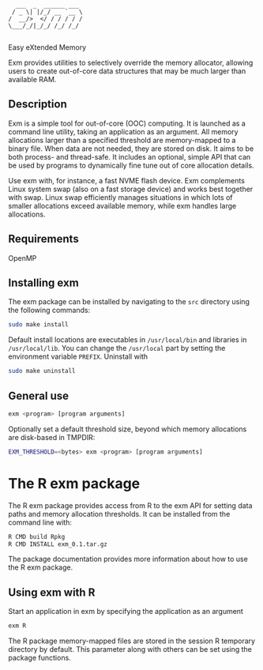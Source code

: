 ```
  ___  _  ______ ___ 
 / _ \| |/_/ __ `__ \
/  __/>  </ / / / / /
\___/_/|_/_/ /_/ /_/ 
                     
```

Easy eXtended Memory

Exm provides utilities to selectively override the memory allocator,
allowing users to create out-of-core data structures that may be much
larger than available RAM.


## Description

Exm is a simple tool for out-of-core (OOC) computing.  It is launched as a
command line utility, taking an application as an argument. All memory
allocations larger than a specified threshold are memory-mapped to a binary
file. When data are not needed, they are stored on disk. It aims to be both
process- and thread-safe. It includes an optional, simple API that can be used
by programs to dynamically fine tune out of core allocation details.

Use exm with, for instance, a fast NVME flash device. Exm complements Linux
system swap (also on a fast storage device) and works best together with swap.
Linux swap efficiently manages situations in which lots of smaller allocations
exceed available memory, while exm handles large allocations.


## Requirements

OpenMP

## Installing exm

The exm package can be installed by navigating to the 
`src` directory using the following commands:

```bash
sudo make install
```

Default install locations are executables in `/usr/local/bin` and libraries in
`/usr/local/lib`. You can change the `/usr/local` part by setting the
environment variable `PREFIX`. Uninstall with
```bash
sudo make uninstall
```

## General use

```bash
exm <program> [program arguments]
```
Optionally set a default threshold size, beyond which memory allocations
are disk-based in TMPDIR:
```bash
EXM_THRESHOLD=<bytes> exm <program> [program arguments]
```

# The R exm package

The R exm package provides access from R to the exm API for setting
data paths and memory allocation thresholds. It can be installed from
the command line with:

```bash
R CMD build Rpkg
R CMD INSTALL exm_0.1.tar.gz
```

The package documentation provides more information about how to use the 
R exm package.

## Using exm with R

Start an application in exm by specifying the application as an argument

```r
exm R
```

The R package memory-mapped files are stored in the session R temporary
directory by default. This parameter along with others can be set using the
package functions.
